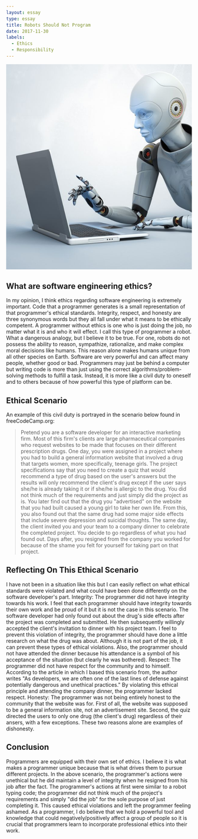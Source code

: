 ```yaml
---
layout: essay
type: essay
title: Robots Should Not Program
date: 2017-11-30
labels:
  - Ethics
  - Responsibility
---
```


<img class="ui medium left floated image" src="../images/robot-coding.jpg">

## What are software engineering ethics?

In my opinion, I think ethics regarding software engineering is extremely important. Code that a programmer generates is a small representation of that programmer's ethical standards. Integrity, respect, and honesty are three synonymous words but they all fall under what it means to be ethically competent. A programmer without ethics is one who is just doing the job, no matter what it is and who it will effect. I call this type of programmer a robot. What a dangerous analogy, but I believe it to be true. For one, robots do not possess the ability to reason, sympathize, rationalize, and make complex moral decisions like humans. This reason alone makes humans unique from all other species on Earth. Software are very powerful and can affect many people, whether good or bad. Programmers may just be behind a computer but writing code is more than just using the correct algorithms/problem-solving methods to fulfill a task. Instead, it is more like a civil duty to oneself and to others because of how powerful this type of platform can be.

## Ethical Scenario

An example of this civil duty is portrayed in the scenario below found in freeCodeCamp.org:

> Pretend you are a software developer for an interactive marketing firm. Most of this firm's clients are large pharmaceutical companies who request websites to be made that focuses on their different prescription drugs. One day, you were assigned in a project where you had to build a general information website that involved a drug that targets women, more specifically, teenage girls. The project specifications say that you need to create a quiz that would recommend a type of drug based on the user's answers but the results will only recommend the client's drug except if the user says she/he is already taking it or if she/he is allergic to the drug. You did not think much of the requirements and just simply did the project as is. You later find out that the drug you "advertised" on the website that you had built caused a young girl to take her own life. From this, you also found out that the same drug had some major side effects that include severe depression and suicidal thoughts. The same day, the client invited you and your team to a company dinner to celebrate the completed project. You decide to go regardless of what you had found out. Days after, you resigned from the company you worked for because of the shame you felt for yourself for taking part on that project.


## Reflecting On This Ethical Scenario

I have not been in a situation like this but I can easily reflect on what ethical standards were violated and what could have been done differently on the software developer's part.
Integrity: The programmer did not have integrity towards his work. I feel that each programmer should have integrity towards their own work and be proud of it but it is not the case in this scenario. The software developer had only found out about the drug's side effects after the project was completed and submitted. He then subsequently willingly accepted the client's invitation to dinner with his project team. I feel to prevent this violation of integrity, the programmer should have done a little research on what the drug was about. Although it is not part of the job, it can prevent these types of ethical violations. Also, the programmer should not have attended the dinner because his attendance is a symbol of his acceptance of the situation (but clearly he was bothered).
Respect: The programmer did not have respect for the community and to himself. According to the article in which I based this scenario from, the author writes "As developers, we are often one of the last lines of defense against potentially dangerous and unethical practices." By violating this ethical principle and attending the company dinner, the programmer lacked respect.
Honesty: The programmer was not being entirely honest to the community that the website was for. First of all, the website was supposed to be a general information site, not an advertisement site. Second, the quiz directed the users to only one drug (the client's drug) regardless of their ansers, with a few exceptions. These two reasons alone are examples of dishonesty.

## Conclusion

Programmers are equipped with their own set of ethics. I believe it is what makes a programmer unique because that is what drives them to pursue different projects. In the above scenario, the programmer's actions were unethical but he did maintain a level of integrity when he resigned from his job after the fact. The programmer's actions at first were similar to a robot typing code; the programmer did not think much of the project's requirements and simply "did the job" for the sole purpose of just completing it. This caused ethical violations and left the programmer feeling ashamed. As a programmer, I do believe that we hold a powerful tool and knowledge that could negatively/positively affect a group of people so it is crucial that programmers learn to incorporate professional ethics into their work.

